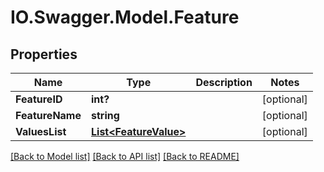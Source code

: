 # IO.Swagger.Model.Feature
## Properties

Name | Type | Description | Notes
------------ | ------------- | ------------- | -------------
**FeatureID** | **int?** |  | [optional] 
**FeatureName** | **string** |  | [optional] 
**ValuesList** | [**List&lt;FeatureValue&gt;**](FeatureValue.md) |  | [optional] 

[[Back to Model list]](../Models) [[Back to API list]](../Api) [[Back to README]](../README.md)

